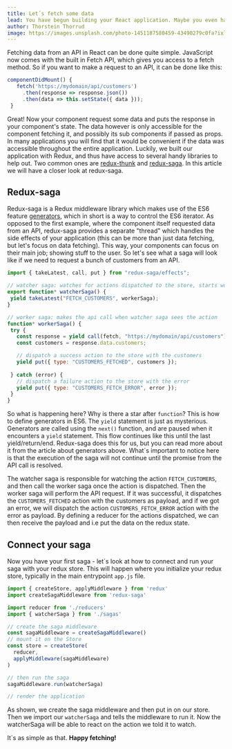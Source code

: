 ```yaml
---
title: Let´s fetch some data
lead: You have begun building your React application. Maybe you even have set it up with Redux. Now you need some content - but how do you fetch it?
author: Thorstein Thorrud
image: https://images.unsplash.com/photo-1451187580459-43490279c0fa?ixlib=rb-1.2.1&ixid=eyJhcHBfaWQiOjEyMDd9&auto=format&fit=crop&w=1352&q=80
---
```


Fetching data from an API in React can be done quite simple. JavaScript now comes with the built in Fetch API, which gives you access to a fetch method. So if you want to make a request to an API, it can be done like this:

 ```javascript
componentDidMount() {
    fetch('https://mydomain/api/customers')
      .then(response => response.json())
      .then(data => this.setState({ data }));
  }
```

 Great! Now your component request some data and puts the response in your component's state. 
 The data however is only accessible for the component fetching it, and possibly its sub components if passed as props. In many applications you will find that it would be convenient if the data was accessible throughout the entire application. Luckily, we built our application with Redux, and thus have access to several handy libraries to help out. Two common ones are [redux-thunk](https://github.com/reduxjs/redux-thunk) and [redux-saga](https://github.com/redux-saga/redux-saga). In this article we will have a closer look at redux-saga.

 ## Redux-saga
 
Redux-saga is a Redux middleware library which makes use of the ES6 feature [generators](https://codeburst.io/what-are-javascript-generators-and-how-to-use-them-c6f2713fd12e), which in short is a way to control the ES6 iterator. As opposed to the first example, where the component itself requested data from an API, redux-saga provides a separate "thread" which handles the side effects of your application (this can be more than just data fetching, but let's focus on data fetching). This way, your components can focus on their main job; showing stuff to the user. So let's see what a saga will look like if we need to request a bunch of customers from an API.

 ```javascript
import { takeLatest, call, put } from "redux-saga/effects";

// watcher saga: watches for actions dispatched to the store, starts worker saga
export function* watcherSaga() {
  yield takeLatest("FETCH_CUSTOMERS", workerSaga);
}

// worker saga: makes the api call when watcher saga sees the action
function* workerSaga() {
  try {
    const response = yield call(fetch, "https://mydomain/api/customers");
    const customers = response.data.customers;

    // dispatch a success action to the store with the customers
    yield put({ type: "CUSTOMERS_FETCHED", customers });
  
  } catch (error) {
    // dispatch a failure action to the store with the error
    yield put({ type: "CUSTOMERS_FETCH_ERROR", error });
  }
}
 ```

 So what is happening here? Why is there a star after `function`? This is how to define generators in ES6. The `yield` statement is just as mysterious. Generators are called using the `next()` function, and are paused when it encounters a `yield` statement. This flow continues like this until the last yield/return/end. Redux-saga does this for us, but you can read more about it from the article about generators above. What´s important to notice here is that the execution of the saga will not continue until the promise from the API call is resolved. 
 
 The watcher saga is responsible for watching the action `FETCH_CUSTOMERS`, and then call the worker saga once the action is dispatched. Then the worker saga will perform the API request. If it was successful, it dispatches the `CUSTOMERS_FETCHED` action with the customers as payload, and if we got an error, we will dispatch the action `CUSTOMERS_FETCH_ERROR` action with the error as payload. By defining a reducer for the actions dispatched, we can then receive the payload and i.e put the data on the redux state.
 
 ## Connect your saga
 
 Now you have your first saga - let´s look at how to connect and run your saga with your redux store. This will happen where you initialize your redux store, typically in the main entrypoint `app.js` file.

```javascript
import { createStore, applyMiddleware } from 'redux'
import createSagaMiddleware from 'redux-saga'

import reducer from './reducers'
import { watcherSaga } from './sagas'

// create the saga middleware
const sagaMiddleware = createSagaMiddleware()
// mount it on the Store
const store = createStore(
  reducer,
  applyMiddleware(sagaMiddleware)
)

// then run the saga
sagaMiddleware.run(watcherSaga)

// render the application

```

As shown, we create the saga middleware and then put in on our store. Then we import our `watcherSaga` and tells the middleware to run it. Now the watcherSaga will be able to react on the action we told it to watch.

It´s as simple as that. **Happy fetching!**
